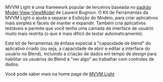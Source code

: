 ﻿MVVM Light é uma framework popular de terceiros baseada no [padrão Model-View-ViewModel](https://en.wikipedia.org/wiki/Model%E2%80%93view%E2%80%93viewmodel) de Laurent Bugnion. O Kit de Ferramentas da MVVM Light o ajuda a separar a Exibição do Modelo, para criar aplicativos mais simples e fáceis de manter e expandir. Também cria aplicativos testáveis e permite que você tenha uma camada de interface de usuário muito mais restrita (o que é mais difícil de testar automaticamente).

Este kit de ferramentas dá ênfase especial à "capacidade de blend" do aplicativo criado (ou seja, a capacidade de abrir e editar a interface do usuário no Blend), incluindo a criação de dados em tempo de design para habilitar os usuários do Blend a "ver algo" ao trabalhar com controles de dados.

Você pode saber mais na home page de [MVVM Light](http://www.mvvmlight.net/)
